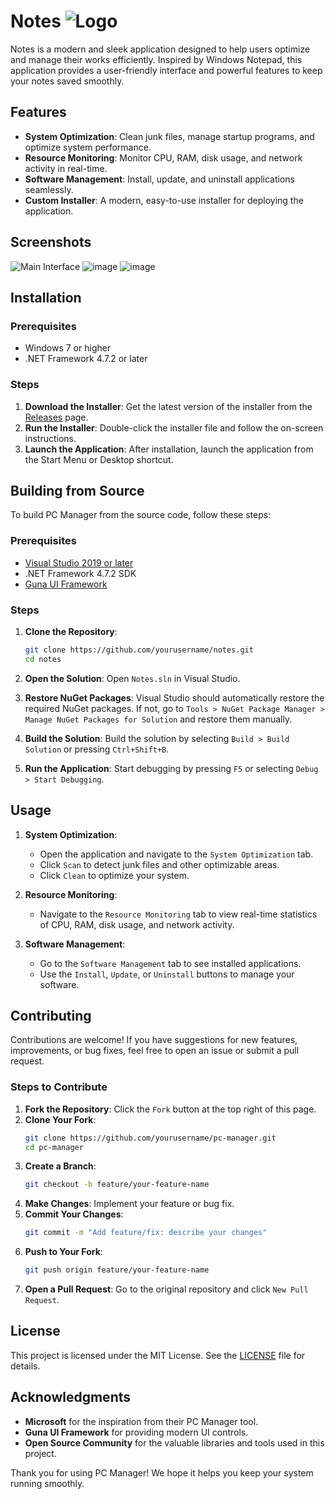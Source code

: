 # Notes  ![Logo](https://github.com/TopxT750/PC-Manager/blob/master/Resources/PC%20Manager.png)

Notes is a modern and sleek application designed to help users optimize and manage their works efficiently. Inspired by Windows Notepad, this application provides a user-friendly interface and powerful features to keep your notes saved smoothly.

## Features

- **System Optimization**: Clean junk files, manage startup programs, and optimize system performance.
- **Resource Monitoring**: Monitor CPU, RAM, disk usage, and network activity in real-time.
- **Software Management**: Install, update, and uninstall applications seamlessly.
- **Custom Installer**: A modern, easy-to-use installer for deploying the application.

## Screenshots

![Main Interface](https://github.com/TopxT750/PC-Manager/assets/71926499/1b38ffc2-a313-49d1-9182-b0d09e7ddbd7)
![image](https://github.com/TopxT750/PC-Manager/assets/71926499/57d75f4e-3328-4355-a0b5-9e5e731aeb7b)
![image](https://github.com/TopxT750/PC-Manager/assets/71926499/166bbec9-6232-4395-901b-372646b27a04)


## Installation

### Prerequisites

- Windows 7 or higher
- .NET Framework 4.7.2 or later

### Steps

1. **Download the Installer**: Get the latest version of the installer from the [Releases](https://github.com/TopxT750/pc-manager/releases) page.
2. **Run the Installer**: Double-click the installer file and follow the on-screen instructions.
3. **Launch the Application**: After installation, launch the application from the Start Menu or Desktop shortcut.

## Building from Source

To build PC Manager from the source code, follow these steps:

### Prerequisites

- [Visual Studio 2019 or later](https://visualstudio.microsoft.com/)
- .NET Framework 4.7.2 SDK
- [Guna UI Framework](https://gunaui.com/)

### Steps

1. **Clone the Repository**:
   ```sh
   git clone https://github.com/yourusername/notes.git
   cd notes
   ```

2. **Open the Solution**:
   Open `Notes.sln` in Visual Studio.

3. **Restore NuGet Packages**:
   Visual Studio should automatically restore the required NuGet packages. If not, go to `Tools > NuGet Package Manager > Manage NuGet Packages for Solution` and restore them manually.

4. **Build the Solution**:
   Build the solution by selecting `Build > Build Solution` or pressing `Ctrl+Shift+B`.

5. **Run the Application**:
   Start debugging by pressing `F5` or selecting `Debug > Start Debugging`.

## Usage

1. **System Optimization**:
   - Open the application and navigate to the `System Optimization` tab.
   - Click `Scan` to detect junk files and other optimizable areas.
   - Click `Clean` to optimize your system.

2. **Resource Monitoring**:
   - Navigate to the `Resource Monitoring` tab to view real-time statistics of CPU, RAM, disk usage, and network activity.

3. **Software Management**:
   - Go to the `Software Management` tab to see installed applications.
   - Use the `Install`, `Update`, or `Uninstall` buttons to manage your software.

## Contributing

Contributions are welcome! If you have suggestions for new features, improvements, or bug fixes, feel free to open an issue or submit a pull request.

### Steps to Contribute

1. **Fork the Repository**: Click the `Fork` button at the top right of this page.
2. **Clone Your Fork**:
   ```sh
   git clone https://github.com/yourusername/pc-manager.git
   cd pc-manager
   ```
3. **Create a Branch**:
   ```sh
   git checkout -b feature/your-feature-name
   ```
4. **Make Changes**: Implement your feature or bug fix.
5. **Commit Your Changes**:
   ```sh
   git commit -m "Add feature/fix: describe your changes"
   ```
6. **Push to Your Fork**:
   ```sh
   git push origin feature/your-feature-name
   ```
7. **Open a Pull Request**: Go to the original repository and click `New Pull Request`.

## License

This project is licensed under the MIT License. See the [LICENSE](LICENSE) file for details.

## Acknowledgments

- **Microsoft** for the inspiration from their PC Manager tool.
- **Guna UI Framework** for providing modern UI controls.
- **Open Source Community** for the valuable libraries and tools used in this project.

Thank you for using PC Manager! We hope it helps you keep your system running smoothly.
